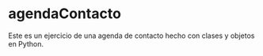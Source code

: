 # agendaContacto
Este es un ejercicio de una agenda de contacto hecho con clases y objetos en Python.
